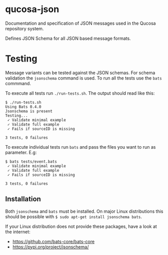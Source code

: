 # qucosa-json
Documentation and specification of JSON messages used in the Qucosa repository system.

Defines JSON Schema for all JSON based message formats.

# Testing

Message variants can be tested against the JSON schemas. For schema validation the `jsonschema` command is used. To run all the tests use the `bats` commmand.

To execute all tests run `./run-tests.sh`. The output should read like this:
```
$ ./run-tests.sh 
Using Bats 0.4.0
Jsonschema is present
Testing...
 ✓ Validate minimal example
 ✓ Validate full example
 ✓ Fails if sourceID is missing

3 tests, 0 failures
```

To execute individual tests run `bats` and pass the files you want to run as parameter. E.g:
```
$ bats tests/event.bats
 ✓ Validate minimal example
 ✓ Validate full example
 ✓ Fails if sourceID is missing

3 tests, 0 failures
```

## Installation

Both `jsonschema` and `bats` must be installed. On major Linux distributions this should be possible with
`$ sudo apt-get install jsonschema bats`.

If your Linux distribution does not provide these packages, have a look at the internet:
* https://github.com/bats-core/bats-core
* https://pypi.org/project/jsonschema/